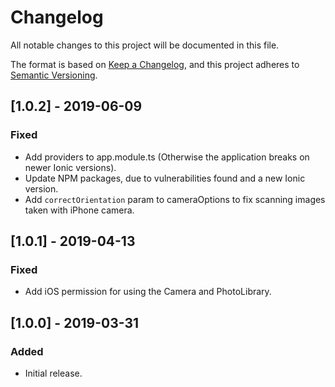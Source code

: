 # Changelog

All notable changes to this project will be documented in this file.

The format is based on [Keep a Changelog](https://keepachangelog.com/en/1.0.0/),
and this project adheres to [Semantic Versioning](https://semver.org/spec/v2.0.0.html).

## [1.0.2] - 2019-06-09

### Fixed

- Add providers to app.module.ts (Otherwise the application breaks on newer Ionic versions).
- Update NPM packages, due to vulnerabilities found and a new Ionic version.
- Add `correctOrientation` param to cameraOptions to fix scanning images taken with iPhone camera.

## [1.0.1] - 2019-04-13

### Fixed

- Add iOS permission for using the Camera and PhotoLibrary.

## [1.0.0] - 2019-03-31

### Added

- Initial release.